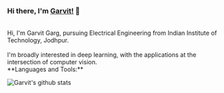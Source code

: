 ### Hi there, I'm [Garvit!](https://garvit-32.github.io) 👋

<br/>
Hi, I'm Garvit Garg, pursuing Electrical Engineering from Indian Institute of Technology, Jodhpur.
<br />
<br />
I'm broadly interested in deep learning, with the applications at the intersection of computer vision. 

<br/>
**Languages and Tools:**



![Garvit's github stats](https://github-readme-stats.vercel.app/api?username=garvit-32&show_icons=true&title_color=fff&icon_color=7510F7&text_color=daf7dc&bg_color=151515)
